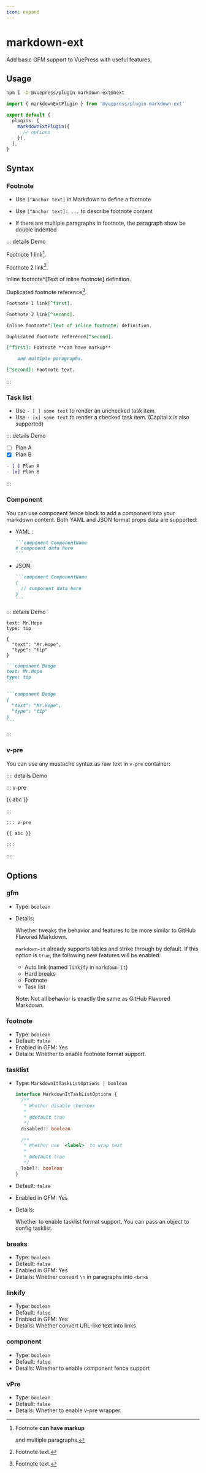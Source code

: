 ```yaml
---
icon: expand
---
```


# markdown-ext

<NpmBadge package="@vuepress/plugin-markdown-ext" />

Add basic GFM support to VuePress with useful features.

## Usage

```bash
npm i -D @vuepress/plugin-markdown-ext@next
```

```ts
import { markdownExtPlugin } from '@vuepress/plugin-markdown-ext'

export default {
  plugins: [
    markdownExtPlugin({
      // options
    }),
  ],
}
```

## Syntax

### Footnote

- Use `[^Anchor text]` in Markdown to define a footnote

- Use `[^Anchor text]: ...` to describe footnote content

- If there are multiple paragraphs in footnote, the paragraph show be double indented

::: details Demo

Footnote 1 link[^first].

Footnote 2 link[^second].

Inline footnote^[Text of inline footnote] definition.

Duplicated footnote reference[^second].

[^first]: Footnote **can have markup**

    and multiple paragraphs.

[^second]: Footnote text.

```md
Footnote 1 link[^first].

Footnote 2 link[^second].

Inline footnote^[Text of inline footnote] definition.

Duplicated footnote reference[^second].

[^first]: Footnote **can have markup**

    and multiple paragraphs.

[^second]: Footnote text.
```

:::

### Task list

- Use `- [ ] some text` to render an unchecked task item.
- Use `- [x] some text` to render a checked task item. (Capital `X` is also supported)

::: details Demo

- [ ] Plan A
- [x] Plan B

```md
- [ ] Plan A
- [x] Plan B
```

:::

### Component

You can use component fence block to add a component into your markdown content. Both YAML and JSON format props data are supported:

- YAML <Badge text="Recommended" type="tip" />:

  ````md
  ```component ComponentName
  # component data here
  ```
  ````

- JSON:

  ````md
  ```component ComponentName
  {
    // component data here
  }
  ```
  ````

::: details Demo

```component Badge
text: Mr.Hope
type: tip
```

```component Badge
{
  "text": "Mr.Hope",
  "type": "tip"
}
```

````md
```component Badge
text: Mr.Hope
type: tip
```

```component Badge
{
  "text": "Mr.Hope",
  "type": "tip"
}
```
````

:::

### v-pre

You can use any mustache syntax as raw text in `v-pre` container:

:::: details Demo

::: v-pre

{{ abc }}

:::

```md
::: v-pre

{{ abc }}

:::
```

::::

## Options

### gfm

- Type: `boolean`

- Details:

  Whether tweaks the behavior and features to be more similar to GitHub Flavored Markdown.

  `markdown-it` already supports tables and strike through by default. If this option is `true`, the following new features will be enabled:

  - Auto link (named `linkify` in `markdown-it`)
  - Hard breaks
  - Footnote
  - Task list

  Note: Not all behavior is exactly the same as GitHub Flavored Markdown.

### footnote

- Type: `boolean`
- Default: `false`
- Enabled in GFM: Yes
- Details: Whether to enable footnote format support.

### tasklist

- Type: `MarkdownItTaskListOptions | boolean`

  ```ts
  interface MarkdownItTaskListOptions {
    /**
     * Whether disable checkbox
     *
     * @default true
     */
    disabled?: boolean

    /**
     * Whether use `<label>` to wrap text
     *
     * @default true
     */
    label?: boolean
  }
  ```

- Default: `false`
- Enabled in GFM: Yes
- Details:

  Whether to enable tasklist format support. You can pass an object to config tasklist.

### breaks

- Type: `boolean`
- Default: `false`
- Enabled in GFM: Yes
- Details: Whether convert `\n` in paragraphs into `<br>`s

### linkify

- Type: `boolean`
- Default: `false`
- Enabled in GFM: Yes
- Details: Whether convert URL-like text into links

### component

- Type: `boolean`
- Default: `false`
- Details: Whether to enable component fence support

### vPre

- Type: `boolean`
- Default: `false`
- Details: Whether to enable v-pre wrapper.
